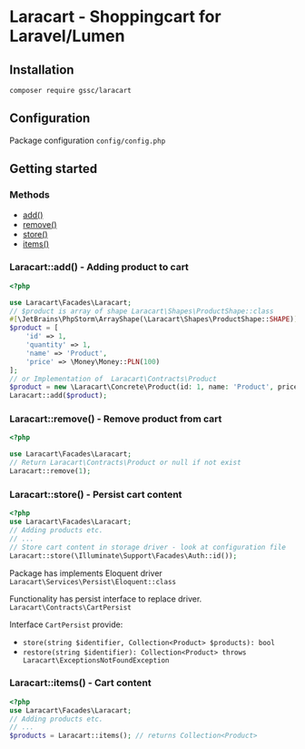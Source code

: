 # Laracart - Shoppingcart for Laravel/Lumen

## Installation

```shell
composer require gssc/laracart
```


## Configuration

Package configuration ``config/config.php``


## Getting started


### Methods

- [add()](#laracartadd---adding-product-to-cart)
- [remove()](#laracartremove---remove-product-from-cart)
- [store()](#laracartstore---persist-cart-content)
- [items()](#laracartitems---cart-content)

### Laracart::add() - Adding product to cart 
```php
<?php

use Laracart\Facades\Laracart;
// $product is array of shape Laracart\Shapes\ProductShape::class
#[\JetBrains\PhpStorm\ArrayShape(\Laracart\Shapes\ProductShape::SHAPE)]
$product = [
    'id' => 1,
    'quantity' => 1,
    'name' => 'Product',
    'price' => \Money\Money::PLN(100)
];
// or Implementation of  Laracart\Contracts\Product
$product = new \Laracart\Concrete\Product(id: 1, name: 'Product', price: \Money\Money::PLN(100), quantity: 1)
Laracart::add($product);
```

### Laracart::remove() - Remove product from cart 
```php
<?php

use Laracart\Facades\Laracart;
// Return Laracart\Contracts\Product or null if not exist
Laracart::remove(1); 
```

### Laracart::store() - Persist cart content
```php
<?php
use Laracart\Facades\Laracart;
// Adding products etc.
// ...
// Store cart content in storage driver - look at configuration file
Laracart::store(\Illuminate\Support\Facades\Auth::id());
```

Package has implements Eloquent driver `Laracart\Services\Persist\Eloquent::class`

Functionality has persist interface to replace driver. `Laracart\Contracts\CartPersist`

Interface `CartPersist` provide:
- `store(string $identifier, Collection<Product> $products): bool`
- `restore(string $identifier): Collection<Product> throws Laracart\ExceptionsNotFoundException`

### Laracart::items() - Cart content

```php
<?php
use Laracart\Facades\Laracart;
// Adding products etc.
// ...
$products = Laracart::items(); // returns Collection<Product>
```

